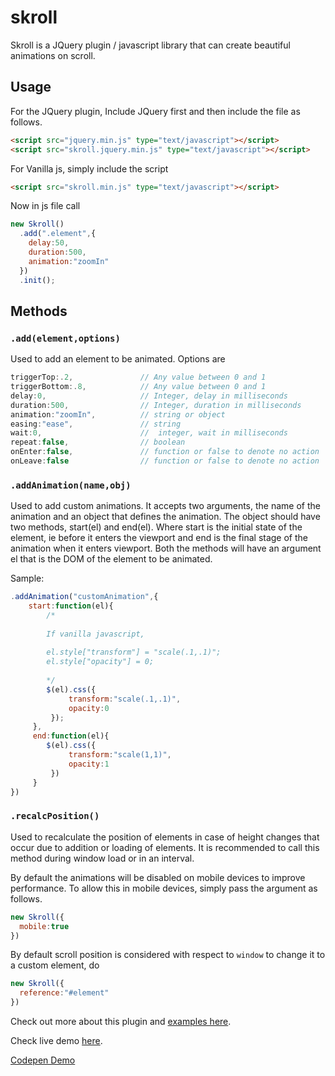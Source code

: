 # skroll
Skroll is a JQuery plugin / javascript library that can create beautiful animations on scroll.

## Usage

For the JQuery plugin,
Include JQuery first and then include the file as follows.
```html
<script src="jquery.min.js" type="text/javascript"></script>
<script src="skroll.jquery.min.js" type="text/javascript"></script>
```
For Vanilla js, simply include the script
```html
<script src="skroll.min.js" type="text/javascript"></script>
```
Now in js file call
```javascript
new Skroll()
  .add(".element",{
    delay:50,
    duration:500,
    animation:"zoomIn"
  })
  .init();
```

## Methods

### `.add(element,options)`

Used to add an element to be animated.
Options are
```javascript
triggerTop:.2,               // Any value between 0 and 1
triggerBottom:.8,            // Any value between 0 and 1
delay:0,                     // Integer, delay in milliseconds
duration:500,                // Integer, duration in milliseconds
animation:"zoomIn",          // string or object
easing:"ease",               // string
wait:0,                      //  integer, wait in milliseconds
repeat:false,                // boolean
onEnter:false,               // function or false to denote no action
onLeave:false                // function or false to denote no action
```

### `.addAnimation(name,obj)`

Used to add custom animations. It accepts two arguments, the name of the animation and an object that defines the animation. The object should have two methods, start(el) and end(el). Where start is the initial state of the element, ie before it enters the viewport and end is the final stage of the animation when it enters viewport. Both the methods will have an argument el that is the DOM of the element to be animated.

Sample:

```javascript
.addAnimation("customAnimation",{
    start:function(el){
        /*
        
        If vanilla javascript,
        
        el.style["transform"] = "scale(.1,.1)";
        el.style["opacity"] = 0;
        
        */
        $(el).css({
             transform:"scale(.1,.1)",
             opacity:0
         });
     },
     end:function(el){
        $(el).css({
             transform:"scale(1,1)",
             opacity:1
         })
     }
})
```
 

### `.recalcPosition()`

Used to recalculate the position of elements in case of height changes that occur due to addition or loading of elements. It is recommended to call this method during window load or in an interval.

By default the animations will be disabled on mobile devices to improve performance. To allow this in mobile devices, simply pass the argument as follows.

```javascript
new Skroll({
  mobile:true
})
```
By default scroll position is considered with respect to `window` to change it to a custom element, do

```javascript
new Skroll({
  reference:"#element"
})

```
Check out more about this plugin and [examples here](http://akzhy.com/shelf/skroll). 

Check live demo [here](http://akzhy.com/demos/skroll).

[Codepen Demo](https://codepen.io/akzhy/pen/YRpVvM)
